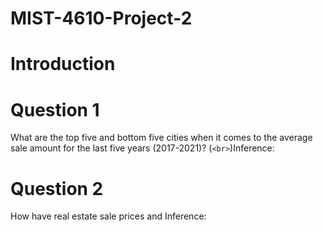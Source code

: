 # MIST-4610-Project-2
# Introduction 

# Question 1
What are the top five and bottom five cities when it comes to the average sale amount for the last five years (2017-2021)?
(`<br>`)Inference: 

# Question 2
How have real estate sale prices and
Inference:
